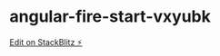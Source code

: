 # angular-fire-start-vxyubk

[Edit on StackBlitz ⚡️](https://stackblitz.com/edit/angular-fire-start-vxyubk)